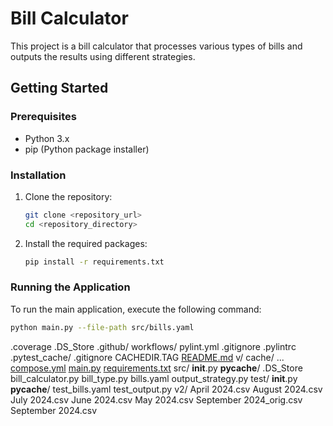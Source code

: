 # Bill Calculator

This project is a bill calculator that processes various types of bills and outputs the results using different strategies.

## Getting Started

### Prerequisites

- Python 3.x
- pip (Python package installer)

### Installation

1. Clone the repository:
    ```sh
    git clone <repository_url>
    cd <repository_directory>
    ```

2. Install the required packages:
    ```sh
    pip install -r requirements.txt
    ```

### Running the Application

To run the main application, execute the following command:
```sh
python main.py --file-path src/bills.yaml 
```

.coverage
.DS_Store
.github/
    workflows/
        pylint.yml
.gitignore
.pylintrc
.pytest_cache/
    .gitignore
    CACHEDIR.TAG
[README.md](http://_vscodecontentref_/#%7B%22uri%22%3A%7B%22%24mid%22%3A1%2C%22path%22%3A%22%2Fusr%2Fsrc%2Fapp%2FREADME.md%22%2C%22scheme%22%3A%22vscode-remote%22%2C%22authority%22%3A%22attached-container%2B7b22636f6e7461696e65724e616d65223a222f707974686f6e5f6170705f6d6f6e74686c79222c2273657474696e6773223a226465736b746f702d6c696e7578227d7d%22%7D%7D)
v/
    cache/
        ...
[compose.yml](http://_vscodecontentref_/#%7B%22uri%22%3A%7B%22%24mid%22%3A1%2C%22path%22%3A%22%2Fusr%2Fsrc%2Fapp%2Fcompose.yml%22%2C%22scheme%22%3A%22vscode-remote%22%2C%22authority%22%3A%22attached-container%2B7b22636f6e7461696e65724e616d65223a222f707974686f6e5f6170705f6d6f6e74686c79222c2273657474696e6773223a226465736b746f702d6c696e7578227d7d%22%7D%7D)
[main.py](http://_vscodecontentref_/#%7B%22uri%22%3A%7B%22%24mid%22%3A1%2C%22path%22%3A%22%2Fusr%2Fsrc%2Fapp%2Fmain.py%22%2C%22scheme%22%3A%22vscode-remote%22%2C%22authority%22%3A%22attached-container%2B7b22636f6e7461696e65724e616d65223a222f707974686f6e5f6170705f6d6f6e74686c79222c2273657474696e6773223a226465736b746f702d6c696e7578227d7d%22%7D%7D)
[requirements.txt](http://_vscodecontentref_/#%7B%22uri%22%3A%7B%22%24mid%22%3A1%2C%22path%22%3A%22%2Fusr%2Fsrc%2Fapp%2Frequirements.txt%22%2C%22scheme%22%3A%22vscode-remote%22%2C%22authority%22%3A%22attached-container%2B7b22636f6e7461696e65724e616d65223a222f707974686f6e5f6170705f6d6f6e74686c79222c2273657474696e6773223a226465736b746f702d6c696e7578227d7d%22%7D%7D)
src/
    __init__.py
    __pycache__/
    .DS_Store
    bill_calculator.py
    bill_type.py
    bills.yaml
    output_strategy.py
test/
    __init__.py
    __pycache__/
    test_bills.yaml
    test_output.py
v2/
    April 2024.csv
    August 2024.csv
    July 2024.csv
    June 2024.csv
    May 2024.csv
    September 2024_orig.csv
    September 2024.csv